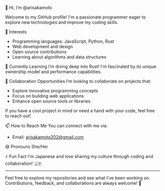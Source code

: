 👋 Hi, I’m @arisakamoto

Welcome to my GitHub profile! I'm a passionate programmer eager to explore new technologies and improve my coding skills.

👀 Interests
- Programming languages: JavaScript, Python, Rust
- Web development and design
- Open source contributions
- Learning about algorithms and data structures

🌱 Currently Learning
I’m diving deep into Rust! I'm fascinated by its unique ownership model and performance capabilities.

💞️ Collaboration Opportunities
I’m looking to collaborate on projects that:
- Explore innovative programming concepts
- Focus on building web applications
- Enhance open source tools or libraries

If you have a cool project in mind or need a hand with your code, feel free to reach out!

📫 How to Reach Me
You can connect with me via:
- Email: arisakamoto202@gmail.com

😄 Pronouns
She/Her

⚡ Fun Fact
I'm Japanese and love sharing my culture through coding and collaboration! 🇯🇵

---

Feel free to explore my repositories and see what I've been working on. Contributions, feedback, and collaborations are always welcome! 🚀
